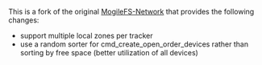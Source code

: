 This is a fork of the original [MogileFS-Network](https://github.com/mogilefs/MogileFS-Network) that provides the following changes:

* support multiple local zones per tracker
* use a random sorter for cmd_create_open_order_devices rather than sorting by free space (better utilization of all devices)
